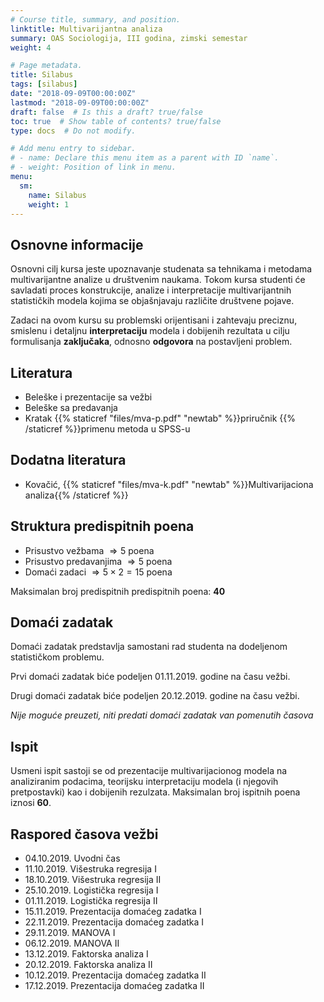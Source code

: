 ```yaml
---
# Course title, summary, and position.
linktitle: Multivarijantna analiza
summary: OAS Sociologija, III godina, zimski semestar
weight: 4

# Page metadata.
title: Silabus
tags: [silabus]
date: "2018-09-09T00:00:00Z"
lastmod: "2018-09-09T00:00:00Z"
draft: false  # Is this a draft? true/false
toc: true  # Show table of contents? true/false
type: docs  # Do not modify.

# Add menu entry to sidebar.
# - name: Declare this menu item as a parent with ID `name`.
# - weight: Position of link in menu.
menu:
  sm:
    name: Silabus
    weight: 1
---
```


## Osnovne informacije

Osnovni cilj kursa jeste upoznavanje studenata sa tehnikama i metodama multivarijantne analize u društvenim naukama. Tokom kursa studenti će savladati proces konstrukcije, analize i interpretacije multivarijantnih statističkih modela kojima se objašnjavaju različite društvene pojave.

Zadaci na ovom kursu su problemski orijentisani i zahtevaju preciznu, smislenu i detaljnu **interpretaciju** modela i dobijenih rezultata u cilju formulisanja **zaključaka**, odnosno **odgovora** na postavljeni problem.

## Literatura

- Beleške i prezentacije sa vežbi
- Beleške sa predavanja
- Kratak {{% staticref "files/mva-p.pdf" "newtab" %}}priručnik {{% /staticref %}}primenu metoda u SPSS-u

## Dodatna literatura

- Kovačić, {{% staticref "files/mva-k.pdf" "newtab" %}}Multivarijaciona analiza{{% /staticref %}}


## Struktura predispitnih poena

- Prisustvo vežbama $\Rightarrow 5$ poena
- Prisustvo predavanjima $\Rightarrow 5$ poena
- Domaći zadaci $\Rightarrow 5 \times 2 = 15$  poena

Maksimalan broj predispitnih predispitnih poena: **40**


## Domaći zadatak

Domaći zadatak predstavlja samostani rad studenta na dodeljenom statističkom problemu. 

Prvi domaći zadatak biće podeljen 01.11.2019. godine na času vežbi.

Drugi domaći zadatak biće podeljen 20.12.2019. godine na času vežbi.

*Nije moguće preuzeti, niti predati domaći zadatak van pomenutih časova*

## Ispit

Usmeni ispit sastoji se od prezentacije multivarijacionog modela na analiziranim podacima, teorijsku interpretaciju modela (i njegovih pretpostavki) kao i dobijenih rezulzata. Maksimalan broj ispitnih poena iznosi **60**.


## Raspored časova vežbi

- 04.10.2019. Uvodni čas
- 11.10.2019. Višestruka regresija I
- 18.10.2019. Višestruka regresija II
- 25.10.2019. Logistička regresija I
- 01.11.2019. Logistička regresija II
- 15.11.2019. Prezentacija domaćeg zadatka I
- 22.11.2019. Prezentacija domaćeg zadatka I
- 29.11.2019. MANOVA I
- 06.12.2019. MANOVA II
- 13.12.2019. Faktorska analiza I
- 20.12.2019. Faktorska analiza II
- 10.12.2019. Prezentacija domaćeg zadatka II
- 17.12.2019. Prezentacija domaćeg zadatka II

